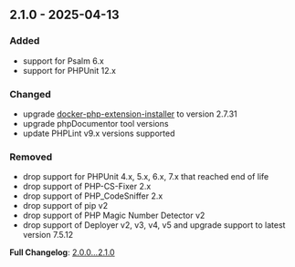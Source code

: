 
## 2.1.0 - 2025-04-13

### Added

- support for Psalm 6.x
- support for PHPUnit 12.x

### Changed

- upgrade [docker-php-extension-installer](https://github.com/mlocati/docker-php-extension-installer) to version 2.7.31
- upgrade phpDocumentor tool versions
- update PHPLint v9.x versions supported

### Removed

- drop support for PHPUnit 4.x, 5.x, 6.x, 7.x that reached end of life
- drop support of PHP-CS-Fixer 2.x
- drop support of PHP_CodeSniffer 2.x
- drop support of pip v2
- drop support of PHP Magic Number Detector v2
- drop support of Deployer v2, v3, v4, v5 and upgrade support to latest version 7.5.12

**Full Changelog**: [2.0.0...2.1.0](https://github.com/llaville/docker-php-toolbox/compare/2.0.0...2.1.0)
